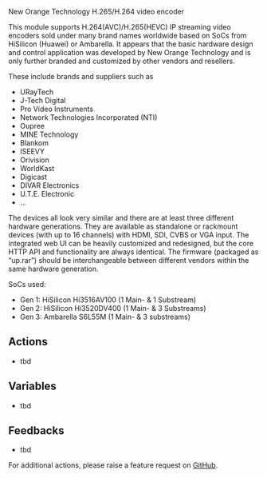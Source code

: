 New Orange Technology H.265/H.264 video encoder

This module supports H.264(AVC)/H.265(HEVC) IP streaming video encoders sold under many brand names worldwide based on SoCs from HiSilicon (Huawei) or Ambarella.
It appears that the basic hardware design and control application was developed by New Orange Technology and is only further branded and customized by other vendors and resellers.

These include brands and suppliers such as

- URayTech
- J-Tech Digital
- Pro Video Instruments
- Network Technologies Incorporated (NTI)
- Oupree
- MINE Technology
- Blankom
- ISEEVY
- Orivision
- WorldKast
- Digicast
- DIVAR Electronics
- U.T.E. Electronic
- ...

The devices all look very similar and there are at least three different hardware generations. They are available as standalone or rackmount devices (with up to 16 channels) with HDMI, SDI, CVBS or VGA input.
The integrated web UI can be heavily customized and redesigned, but the core HTTP API and functionality are always identical. The firmware (packaged as “up.rar”) should be interchangeable between different vendors within the same hardware generation.

SoCs used:

- Gen 1: HiSilicon Hi3516AV100 (1 Main- & 1 Substream)
- Gen 2: HiSilicon Hi3520DV400 (1 Main- & 3 Substreams)
- Gen 3: Ambarella S6L55M (1 Main- & 3 substreams)

## Actions

- tbd

## Variables

- tbd

## Feedbacks

- tbd

For additional actions, please raise a feature request on [GitHub](https://github.com/bitfocus/companion-neworange-encoder/).
